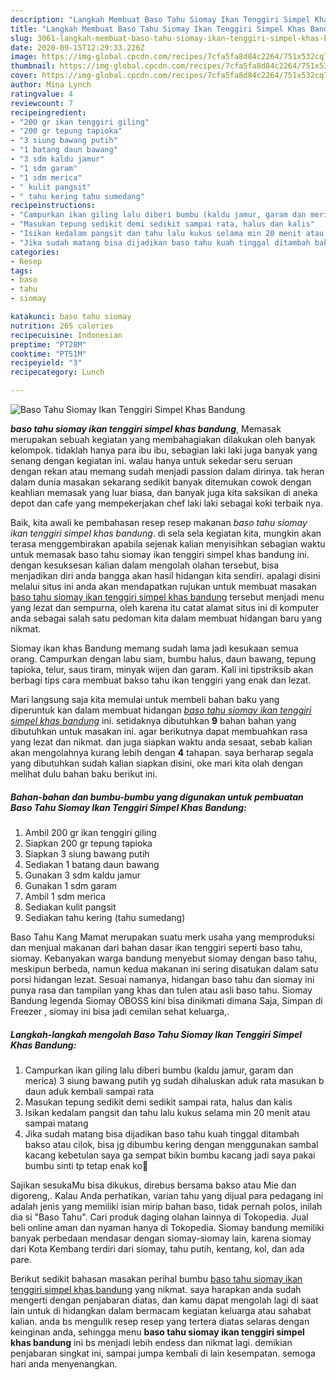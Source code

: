 ```yaml
---
description: "Langkah Membuat Baso Tahu Siomay Ikan Tenggiri Simpel Khas Bandung yang Lezat Sekali"
title: "Langkah Membuat Baso Tahu Siomay Ikan Tenggiri Simpel Khas Bandung yang Lezat Sekali"
slug: 3061-langkah-membuat-baso-tahu-siomay-ikan-tenggiri-simpel-khas-bandung-yang-lezat-sekali
date: 2020-09-15T12:29:33.226Z
image: https://img-global.cpcdn.com/recipes/7cfa5fa8d84c2264/751x532cq70/baso-tahu-siomay-ikan-tenggiri-simpel-khas-bandung-foto-resep-utama.jpg
thumbnail: https://img-global.cpcdn.com/recipes/7cfa5fa8d84c2264/751x532cq70/baso-tahu-siomay-ikan-tenggiri-simpel-khas-bandung-foto-resep-utama.jpg
cover: https://img-global.cpcdn.com/recipes/7cfa5fa8d84c2264/751x532cq70/baso-tahu-siomay-ikan-tenggiri-simpel-khas-bandung-foto-resep-utama.jpg
author: Mina Lynch
ratingvalue: 4
reviewcount: 7
recipeingredient:
- "200 gr ikan tenggiri giling"
- "200 gr tepung tapioka"
- "3 siung bawang putih"
- "1 batang daun bawang"
- "3 sdm kaldu jamur"
- "1 sdm garam"
- "1 sdm merica"
- " kulit pangsit"
- " tahu kering tahu sumedang"
recipeinstructions:
- "Campurkan ikan giling lalu diberi bumbu (kaldu jamur, garam dan merica) 3 siung bawang putih yg sudah dihaluskan aduk rata masukan b daun aduk kembali sampai rata"
- "Masukan tepung sedikit demi sedikit sampai rata, halus dan kalis"
- "Isikan kedalam pangsit dan tahu lalu kukus selama min 20 menit atau sampai matang"
- "Jika sudah matang bisa dijadikan baso tahu kuah tinggal ditambah bakso atau cilok, bisa jg dibumbu kering dengan menggunakan sambal kacang kebetulan saya ga sempat bikin bumbu kacang jadi saya pakai bumbu sinti tp tetap enak ko🙂"
categories:
- Resep
tags:
- baso
- tahu
- siomay

katakunci: baso tahu siomay 
nutrition: 265 calories
recipecuisine: Indonesian
preptime: "PT28M"
cooktime: "PT51M"
recipeyield: "3"
recipecategory: Lunch

---
```



![Baso Tahu Siomay Ikan Tenggiri Simpel Khas Bandung](https://img-global.cpcdn.com/recipes/7cfa5fa8d84c2264/751x532cq70/baso-tahu-siomay-ikan-tenggiri-simpel-khas-bandung-foto-resep-utama.jpg)

<b><i>baso tahu siomay ikan tenggiri simpel khas bandung</i></b>, Memasak merupakan sebuah kegiatan yang membahagiakan dilakukan oleh banyak kelompok. tidaklah hanya para ibu ibu, sebagian laki laki juga banyak yang senang dengan kegiatan ini. walau hanya untuk sekedar seru seruan dengan rekan atau memang sudah menjadi passion dalam dirinya. tak heran dalam dunia masakan sekarang sedikit banyak ditemukan cowok dengan keahlian memasak yang luar biasa, dan banyak juga kita saksikan di aneka depot dan cafe yang mempekerjakan chef laki laki sebagai koki terbaik nya.

Baik, kita awali ke pembahasan resep resep makanan <i>baso tahu siomay ikan tenggiri simpel khas bandung</i>. di sela sela kegiatan kita, mungkin akan terasa menggembirakan apabila sejenak kalian menyisihkan sebagian waktu untuk memasak baso tahu siomay ikan tenggiri simpel khas bandung ini. dengan kesuksesan kalian dalam mengolah olahan tersebut, bisa menjadikan diri anda bangga akan hasil hidangan kita sendiri. apalagi disini melalui situs ini anda akan mendapatkan rujukan untuk membuat masakan <u>baso tahu siomay ikan tenggiri simpel khas bandung</u> tersebut menjadi menu yang lezat dan sempurna, oleh karena itu catat alamat situs ini di komputer anda sebagai salah satu pedoman kita dalam membuat hidangan baru yang nikmat.

Siomay ikan khas Bandung memang sudah lama jadi kesukaan semua orang. Campurkan dengan labu siam, bumbu halus, daun bawang, tepung tapioka, telur, saus tiram, minyak wijen dan garam. Kali ini tipstriksib akan berbagi tips cara membuat bakso tahu ikan tenggiri yang enak dan lezat.


Mari langsung saja kita memulai untuk membeli bahan baku yang diperuntuk kan dalam membuat hidangan <u><i>baso tahu siomay ikan tenggiri simpel khas bandung</i></u> ini. setidaknya dibutuhkan <b>9</b> bahan bahan yang dibutuhkan untuk masakan ini. agar berikutnya dapat membuahkan rasa yang lezat dan nikmat. dan juga siapkan waktu anda sesaat, sebab kalian akan mengolahnya kurang lebih dengan <b>4</b> tahapan. saya berharap segala yang dibutuhkan sudah kalian siapkan disini, oke mari kita olah dengan melihat dulu bahan baku berikut ini.

<!--inarticleads1-->

##### Bahan-bahan dan bumbu-bumbu yang digunakan untuk pembuatan Baso Tahu Siomay Ikan Tenggiri Simpel Khas Bandung:

1. Ambil 200 gr ikan tenggiri giling
1. Siapkan 200 gr tepung tapioka
1. Siapkan 3 siung bawang putih
1. Sediakan 1 batang daun bawang
1. Gunakan 3 sdm kaldu jamur
1. Gunakan 1 sdm garam
1. Ambil 1 sdm merica
1. Sediakan  kulit pangsit
1. Sediakan  tahu kering (tahu sumedang)


Baso Tahu Kang Mamat merupakan suatu merk usaha yang memproduksi dan menjual makanan dari bahan dasar ikan tenggiri seperti baso tahu, siomay. Kebanyakan warga bandung menyebut siomay dengan baso tahu, meskipun berbeda, namun kedua makanan ini sering disatukan dalam satu porsi hidangan lezat. Sesuai namanya, hidangan baso tahu dan siomay ini punya rasa dan tampilan yang khas dan tulen atau asli baso tahu. Siomay Bandung legenda Siomay OBOSS kini bisa dinikmati dimana Saja, Simpan di Freezer , siomay ini bisa jadi cemilan sehat keluarga,. 

<!--inarticleads2-->

##### Langkah-langkah mengolah Baso Tahu Siomay Ikan Tenggiri Simpel Khas Bandung:

1. Campurkan ikan giling lalu diberi bumbu (kaldu jamur, garam dan merica) 3 siung bawang putih yg sudah dihaluskan aduk rata masukan b daun aduk kembali sampai rata
1. Masukan tepung sedikit demi sedikit sampai rata, halus dan kalis
1. Isikan kedalam pangsit dan tahu lalu kukus selama min 20 menit atau sampai matang
1. Jika sudah matang bisa dijadikan baso tahu kuah tinggal ditambah bakso atau cilok, bisa jg dibumbu kering dengan menggunakan sambal kacang kebetulan saya ga sempat bikin bumbu kacang jadi saya pakai bumbu sinti tp tetap enak ko🙂


Sajikan sesukaMu bisa dikukus, direbus bersama bakso atau Mie dan digoreng,. Kalau Anda perhatikan, varian tahu yang dijual para pedagang ini adalah jenis yang memiliki isian mirip bahan baso, tidak pernah polos, inilah dia si &#34;Baso Tahu&#34;. Cari produk daging olahan lainnya di Tokopedia. Jual beli online aman dan nyaman hanya di Tokopedia. Siomay bandung memiliki banyak perbedaan mendasar dengan siomay-siomay lain, karena siomay dari Kota Kembang terdiri dari siomay, tahu putih, kentang, kol, dan ada pare. 

Berikut sedikit bahasan masakan perihal bumbu <u>baso tahu siomay ikan tenggiri simpel khas bandung</u> yang nikmat. saya harapkan anda sudah mengerti dengan penjabaran diatas, dan kamu dapat mengolah lagi di saat lain untuk di hidangkan dalam bermacam kegiatan keluarga atau sahabat kalian. anda bs mengulik resep resep yang tertera diatas selaras dengan keinginan anda, sehingga menu <b>baso tahu siomay ikan tenggiri simpel khas bandung</b> ini bs menjadi lebih endess dan nikmat lagi. demikian penjabaran singkat ini, sampai jumpa kembali di lain kesempatan. semoga hari anda menyenangkan.
